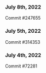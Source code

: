 ### July 8th, 2022

Commit #247655

### July 5th, 2022

Commit #314353


### July 4th, 2022

Commit #72281
